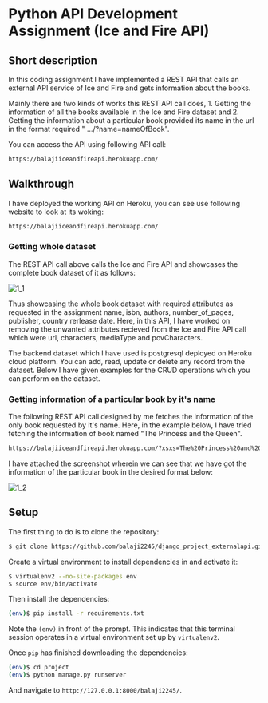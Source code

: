 # Python API Development Assignment (Ice and Fire API)

## Short description

In this coding assignment I have implemented a REST API that calls an external API service of Ice and Fire and gets information about the books. 

Mainly there are two kinds of works this REST API call does, 1. Getting the information of all the books available in the Ice and Fire dataset and 2. Getting the information about a particular book provided its name in the url in the format required " .../?name=nameOfBook".

You can access the API using following API call:

```sh
https://balajiiceandfireapi.herokuapp.com/
```


## Walkthrough

I have deployed the working API on Heroku, you can see use following website to look at its woking:

```sh
https://balajiiceandfireapi.herokuapp.com/
```

### Getting whole dataset

The REST API call above calls the Ice and Fire API and showcases the complete book dataset of it as follows:

![1_1](https://user-images.githubusercontent.com/40818500/141843670-7e6f1776-3ce3-415b-818f-77fd749fd09d.png)

Thus showcasing the whole book dataset with required attributes as requested in the assignment name, isbn, authors, number_of_pages, publisher, country rerlease date.
Here, in this API, I have worked on removing the unwanted attributes recieved from the Ice and Fire API call which were url, characters, mediaType and povCharacters.


The backend dataset which I have used is postgresql deployed on Heroku cloud platform. You can add, read, update or delete any record from the dataset. Below I have given examples for the CRUD operations which you can perform on the dataset.


### Getting information of a particular book by it's name

The following REST API call designed by me fetches the information of the only book requested by it's name. Here, in the example below, I have tried fetching the information of book named "The Princess and the Queen".

```sh
https://balajiiceandfireapi.herokuapp.com/?xsxs=The%20Princess%20and%20the%20Queen
```

I have attached the screenshot wherein we can see that we have got the information of the particular book in the desired format below:

![1_2](https://user-images.githubusercontent.com/40818500/141843713-8693f085-f932-45fe-8119-45811d172c44.png)


## Setup

The first thing to do is to clone the repository:

```sh
$ git clone https://github.com/balaji2245/django_project_externalapi.git
```

Create a virtual environment to install dependencies in and activate it:

```sh
$ virtualenv2 --no-site-packages env
$ source env/bin/activate
```

Then install the dependencies:

```sh
(env)$ pip install -r requirements.txt
```
Note the `(env)` in front of the prompt. This indicates that this terminal
session operates in a virtual environment set up by `virtualenv2`.

Once `pip` has finished downloading the dependencies:
```sh
(env)$ cd project
(env)$ python manage.py runserver
```
And navigate to `http://127.0.0.1:8000/balaji2245/`.


